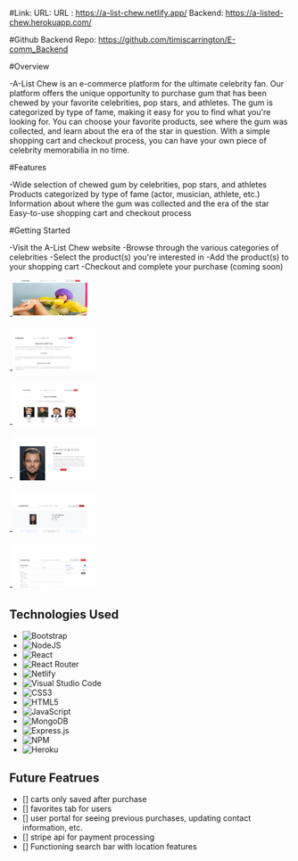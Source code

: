 #Link: 
URL: URL : https://a-list-chew.netlify.app/
Backend: https://a-listed-chew.herokuapp.com/

#Github
Backend Repo: https://github.com/timiscarrington/E-comm_Backend


#Overview

-A-List Chew is an e-commerce platform for the ultimate celebrity fan. Our platform offers the unique opportunity to purchase gum that has been chewed by your favorite celebrities, pop stars, and athletes. The gum is categorized by type of fame, making it easy for you to find what you're looking for. You can choose your favorite products, see where the gum was collected, and learn about the era of the star in question. With a simple shopping cart and checkout process, you can have your own piece of celebrity memorabilia in no time.

#Features

-Wide selection of chewed gum by celebrities, pop stars, and athletes
Products categorized by type of fame (actor, musician, athlete, etc.)
Information about where the gum was collected and the era of the star
Easy-to-use shopping cart and checkout process


#Getting Started

-Visit the A-List Chew website
-Browse through the various categories of celebrities
-Select the product(s) you're interested in
-Add the product(s) to your shopping cart
-Checkout and complete your purchase (coming soon)



-<img src="https://raw.githubusercontent.com/timiscarrington/Ecomm-Frontend/main/gumstorehome.png" style="display: inline-block; margin: 0 auto; max-width: 150px"/>

-<img src="https://raw.githubusercontent.com/timiscarrington/Ecomm-Frontend/main/gumstore2.png" style="display: inline-block; margin: 0 auto; max-width: 150px"/>

-<img src="https://raw.githubusercontent.com/timiscarrington/Ecomm-Frontend/main/gumstore1.png" style="display: inline-block; margin: 0 auto; max-width: 150px"/>

-<img src="https://raw.githubusercontent.com/timiscarrington/Ecomm-Frontend/main/gumstor4.png" style="display: inline-block; margin: 0 auto; max-width: 150px"/>

-<img src="https://raw.githubusercontent.com/timiscarrington/Ecomm-Frontend/main/gumstor5.png" style="display: inline-block; margin: 0 auto; max-width: 150px"/>

-<img src="https://raw.githubusercontent.com/timiscarrington/Ecomm-Frontend/main/gumstor6.png" style="display: inline-block; margin: 0 auto; max-width: 150px"/>






## Technologies Used

- ![Bootstrap](https://img.shields.io/badge/bootstrap-%23563D7C.svg?style=for-the-badge&logo=bootstrap&logoColor=white)
- ![NodeJS](https://img.shields.io/badge/node.js-6DA55F?style=for-the-badge&logo=node.js&logoColor=white)
- ![React](https://img.shields.io/badge/react-%2320232a.svg?style=for-the-badge&logo=react&logoColor=%2361DAFB)
- ![React Router](https://img.shields.io/badge/React_Router-CA4245?style=for-the-badge&logo=react-router&logoColor=white)
- ![Netlify](https://img.shields.io/badge/netlify-%23000000.svg?style=for-the-badge&logo=netlify&logoColor=#00C7B7)
- ![Visual Studio Code](https://img.shields.io/badge/Visual%20Studio%20Code-0078d7.svg?style=for-the-badge&logo=visual-studio-code&logoColor=white)
- ![CSS3](https://img.shields.io/badge/css3-%231572B6.svg?style=for-the-badge&logo=css3&logoColor=white)
- ![HTML5](https://img.shields.io/badge/html5-%23E34F26.svg?style=for-the-badge&logo=html5&logoColor=white)
- ![JavaScript](https://img.shields.io/badge/javascript-%23323330.svg?style=for-the-badge&logo=javascript&logoColor=%23F7DF1E)
- ![MongoDB](https://img.shields.io/badge/MongoDB-%234ea94b.svg?style=for-the-badge&logo=mongodb&logoColor=white)
- ![Express.js](https://img.shields.io/badge/express.js-%23404d59.svg?style=for-the-badge&logo=express&logoColor=%2361DAFB)
- ![NPM](https://img.shields.io/badge/NPM-%23000000.svg?style=for-the-badge&logo=npm&logoColor=white)
- ![Heroku](https://img.shields.io/badge/heroku-%23430098.svg?style=for-the-badge&logo=heroku&logoColor=white)

## Future Featrues

- [] carts only saved after purchase
- [] favorites tab for users
- [] user portal for seeing previous purchases, updating contact information, etc.
- [] stripe api for payment processing
- [] Functioning search bar with location features
